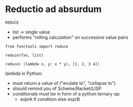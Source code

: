 # Reductio ad absurdum

`REDUCE`
* list -> single value
* performs "rolling calculation" on successive value pairs

```
from functools import reduce

reduce(fxn, list)

reduce( (lambda x, y: x * y), [1, 2, 3 4])
```

lambda in Python:
* must return a value of ("evulate to", "collapse to")
* should remind you of Scheme/Racket/LISP
* conditionals must be in form of a python ternary op:
    * exprA if condition else exprB
